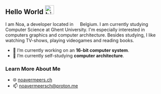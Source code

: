 ## Hello World <img src="https://user-images.githubusercontent.com/1303154/88677602-1635ba80-d120-11ea-84d8-d263ba5fc3c0.gif" width="28px" height="28px" alt="hi">

I am Noa, a developer located in <img src="https://cdn-icons-png.flaticon.com/512/299/299783.png" width="13"/> Belgium. I am currently studying Computer Science at Ghent University. I'm especially interested in computers graphics and computer architecture. Besides studying, I like watching TV-shows, playing videogames and reading books.

- 🔭 I’m currently working on an **16-bit computer system**.
- 🌱 I’m currently self-studying **computer architecture**.


### Learn More About Me

- 🌐 [noavermeers.ch](https://noavem.github.io/)
- 📫 noavermeersch@proton.me

